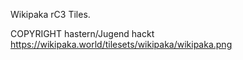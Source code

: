 Wikipaka rC3 Tiles.

COPYRIGHT hastern/Jugend hackt 
<https://wikipaka.world/tilesets/wikipaka/wikipaka.png>